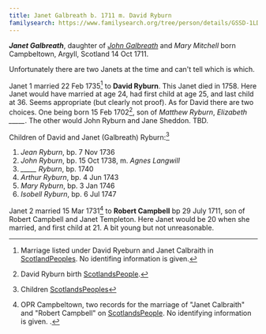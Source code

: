```yaml
---
title: Janet Galbreath b. 1711 m. David Ryburn
familysearch: https://www.familysearch.org/tree/person/details/GSSD-1LD
---
```


***Janet Galbreath***, daughter of *[John Galbreath](galbreath-john-1680.md)* and *Mary Mitchell* born Campbeltown, Argyll, Scotland 14 Oct 1711.

Unfortunately there are two Janets at the time and can't tell which is which.

Janet 1 married 22 Feb 1735[^ryburn-marriage] to **David Ryburn**. This Janet died in 1758.  Here Janet would have married at age 24, had first child at age 25, and last child at 36.  Seems appropriate (but clearly not proof).  As for David there are two choices.  One being born 15 Feb 1702[^ryburn-david], son of *Matthew Ryburn*, *Elizabeth _____*.    The other would John Ryburn and Jane Sheddon. TBD.

Children of David and Janet (Galbreath) Ryburn:[^ryburn-children]

1. *Jean Ryburn*, bp. 7 Nov 1736
2. *John Ryburn*, bp. 15 Oct 1738, m. *Agnes Langwill*
3. *_____ Ryburn*, bp. 1740
4. *Arthur Ryburn*, bp. 4 Jun 1743
5. *Mary Ryburn*, bp. 3 Jan 1746
6. *Isobell Ryburn*, bp. 6 Jul 1747

Janet 2 married 15 Mar 1731[^campbell-marriage] to **Robert Campbell** bp 29 July 1711, son of Robert Campbell and Janet Templeton.  Here Janet would be 20 when she married, and first child at 21.  A bit young but not unreasonable.

[^ryburn-david]: David Ryburn birth [ScotlandsPeople](https://www.scotlandspeople.gov.uk/record-results?search_type=people&event=%28B%20OR%20C%20OR%20S%29&record_type%5B0%5D=opr_births&church_type=Old%20Parish%20Registers&dl_cat=church&dl_rec=church-births-baptisms&surname=ryeburn&surname_so=fuzzy&forename=david&forename_so=starts&from_year=1701&to_year=1702&parent_names_so=exact&parent_name_two_so=exact&record=Church%20of%20Scotland%20%28old%20parish%20registers%29%20Roman%20Catholic%20Church%20Other%20churches).

[^ryburn-history]: A large summary of Ryburns is at http://www.netspeed.com.au/rryburn/default.htm.  The Kintrye section doesn't list David

[^ryburn-marriage]: Marriage listed under David Ryeburn and Janet Calbraith in [ScotlandPeoples](https://www.scotlandspeople.gov.uk/record-results?search_type=people&event=M&record_type%5B0%5D=opr_marriages&church_type=Old%20Parish%20Registers&dl_cat=church&dl_rec=church-banns-marriages&surname=ryeburn&surname_so=fuzzy&forename=david&forename_so=starts&sex=M&spouse_name=calbraith&spouse_name_so=exact&from_year=1735&to_year=1735&record=Church%20of%20Scotland%20%28old%20parish%20registers%29%20Roman%20Catholic%20Church%20Other%20churches).  No identifing information is given.

[^ryburn-children]: Children [ScotlandsPeoples](https://www.scotlandspeople.gov.uk/record-results?search_type=people&event=%28B%20OR%20C%20OR%20S%29&record_type%5B0%5D=opr_births&church_type=Old%20Parish%20Registers&dl_cat=church&dl_rec=church-births-baptisms&surname=ryburn&surname_so=fuzzy&forename_so=starts&from_year=1735&to_year=1747&parent_names=ryburn&parent_names_so=exact&parent_name_two=galbreath&parent_name_two_so=exact&record=Church%20of%20Scotland%20%28old%20parish%20registers%29%20Roman%20Catholic%20Church%20Other%20churches&field=parent_names&sort=asc&order=Parents/%20Other%20Details)

[^campbell-marriage]: OPR Campbeltown, two records for the marriage of "Janet Calbraith" and "Robert Campbell" on [ScotlandsPeople](https://www.scotlandspeople.gov.uk/record-results?search_type=people&event=M&record_type%5B0%5D=opr_marriages&church_type=Old%20Parish%20Registers&dl_cat=church&dl_rec=church-banns-marriages&surname=calbraith&surname_so=exact&forename=janet&forename_so=starts&sex=F&spouse_name=campbel&spouse_name_so=starts&from_year=1731&to_year=1731&record=Church%20of%20Scotland%20%28old%20parish%20registers%29%20Roman%20Catholic%20Church%20Other%20churches&rd_real_name%5B0%5D=CAMPBELTOWN%20%28LANDWARD%29%20OR%20CAMPBELTOWN%20%28BURGH%29%20OR%20CAMPBELTOWN&rd_display_name%5B0%5D=CAMPBELTOWN%20%28LANDWARD%29%7CCAMPBELTOWN%20%28BURGH%29%7CCAMPBELTOWN_CAMPBELTOWN&rd_label%5B0%5D=CAMPBELTOWN&rd_name%5B0%5D=CAMPBELTOWN%20%2ALANDWARD%2A%20OR%20CAMPBELTOWN%20%2ABURGH%2A%20OR%20CAMPBELTOWN). No identifying information is given.
.
